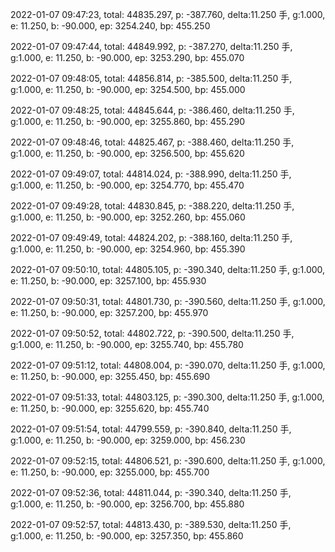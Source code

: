 2022-01-07 09:47:23, total: 44835.297, p: -387.760, delta:11.250 手, g:1.000, e: 11.250, b: -90.000, ep: 3254.240, bp: 455.250

2022-01-07 09:47:44, total: 44849.992, p: -387.270, delta:11.250 手, g:1.000, e: 11.250, b: -90.000, ep: 3253.290, bp: 455.070

2022-01-07 09:48:05, total: 44856.814, p: -385.500, delta:11.250 手, g:1.000, e: 11.250, b: -90.000, ep: 3254.500, bp: 455.000

2022-01-07 09:48:25, total: 44845.644, p: -386.460, delta:11.250 手, g:1.000, e: 11.250, b: -90.000, ep: 3255.860, bp: 455.290

2022-01-07 09:48:46, total: 44825.467, p: -388.460, delta:11.250 手, g:1.000, e: 11.250, b: -90.000, ep: 3256.500, bp: 455.620

2022-01-07 09:49:07, total: 44814.024, p: -388.990, delta:11.250 手, g:1.000, e: 11.250, b: -90.000, ep: 3254.770, bp: 455.470

2022-01-07 09:49:28, total: 44830.845, p: -388.220, delta:11.250 手, g:1.000, e: 11.250, b: -90.000, ep: 3252.260, bp: 455.060

2022-01-07 09:49:49, total: 44824.202, p: -388.160, delta:11.250 手, g:1.000, e: 11.250, b: -90.000, ep: 3254.960, bp: 455.390

2022-01-07 09:50:10, total: 44805.105, p: -390.340, delta:11.250 手, g:1.000, e: 11.250, b: -90.000, ep: 3257.100, bp: 455.930

2022-01-07 09:50:31, total: 44801.730, p: -390.560, delta:11.250 手, g:1.000, e: 11.250, b: -90.000, ep: 3257.200, bp: 455.970

2022-01-07 09:50:52, total: 44802.722, p: -390.500, delta:11.250 手, g:1.000, e: 11.250, b: -90.000, ep: 3255.740, bp: 455.780

2022-01-07 09:51:12, total: 44808.004, p: -390.070, delta:11.250 手, g:1.000, e: 11.250, b: -90.000, ep: 3255.450, bp: 455.690

2022-01-07 09:51:33, total: 44803.125, p: -390.300, delta:11.250 手, g:1.000, e: 11.250, b: -90.000, ep: 3255.620, bp: 455.740

2022-01-07 09:51:54, total: 44799.559, p: -390.840, delta:11.250 手, g:1.000, e: 11.250, b: -90.000, ep: 3259.000, bp: 456.230

2022-01-07 09:52:15, total: 44806.521, p: -390.600, delta:11.250 手, g:1.000, e: 11.250, b: -90.000, ep: 3255.000, bp: 455.700

2022-01-07 09:52:36, total: 44811.044, p: -390.340, delta:11.250 手, g:1.000, e: 11.250, b: -90.000, ep: 3256.700, bp: 455.880

2022-01-07 09:52:57, total: 44813.430, p: -389.530, delta:11.250 手, g:1.000, e: 11.250, b: -90.000, ep: 3257.350, bp: 455.860